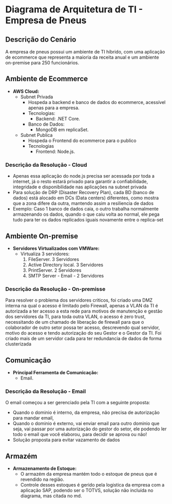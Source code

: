 # Diagrama de Arquitetura de TI - Empresa de Pneus

## Descrição do Cenário
A empresa de pneus possui um ambiente de TI híbrido, com uma aplicação de ecommerce que representa a maioria da receita anual e um ambiente on-premise para 250 funcionários.

## Ambiente de Ecommerce
- **AWS Cloud:**
  - Subnet Privada  
    - Hospeda a backend e banco de dados do ecommerce, acessível apenas para a empresa.
    - Tecnologias:
        - Backend: .NET Core.
    - Banco de Dados:
        - MongoDB em replicaSet.
  - Subnet Publica
    - Hospeda o Frontend do ecommerce para o publico
    - Tecnologias
        - Frontend: Node.js.

### Descrição da Resolução - Cloud
- Apenas essa aplicação do node.js precisa ser acessada por toda a internet,  já o resto estará privado para garantir a confiabilidade, integridade e disponibilidade nas aplicações na subnet privada
- Para solução de DRP (Disaster Recovery Plan), cada BD (banco de dados) está alocado em DCs (Data centers) diferentes, como mostra que a zona difere da outra, mantendo assim a resiliencia de dados
- Exemplo: Caso 1 banco de dados caia, o outro trabalha normalmente armazenando os dados, quando o que caiu volta ao normal, ele pega tudo para ter os dados replicados iguais novamente entre o replica-set
          
## Ambiente On-premise
- **Servidores Virtualizados com VMWare:**
    - Virtualiza 3 servidores:
        1. FileServer. 3 Servidores
        2. Active Directory local. 3 Servidores
        3. PrintServer. 2 Servidores
        4. SMTP Server - Email - 2 Servidores

### Descrição da Resolução - On-premisse
Para resolver o problema dos servidores criticos, foi criado uma DMZ interna na qual o acesso é limitado pelo Firewall, apenas a VLAN da TI é autorizada a ter acesso a esta rede para motivos de manutenção e gestão dos servidores da TI, 
para toda outra VLAN, o acesso é zero trust, necessitando de um chamado de liberação de firewall para que o colaborador de outro setor possa ter acesso, descrevendo qual servidor, motivo do acesso e tendo autorização do seu Gestor e
o Gestor da TI.
Foi criado mais de um servidor cada para ter redundancia de dados de forma clusterizada

## Comunicação
- **Principal Ferramenta de Comunicação:**
    - Email.
 
### Descrição da Resolução - Email
O email começou a ser gerenciado pela TI com a seguinte proposta:
- Quando o dominio é interno, da empresa, não precisa de autorização para mandar email, 
- Quando o dominio é externo, vai enviar email para outro dominio que seja, vai passar por uma autorização do gestor do setor, ele podendo ler todo o email que você elaborou, para decidir se aprova ou não!
- Solução proposta para evitar vazamento de dados

## Armazém
- **Armazenamento de Estoque:**
    - O armazém da empresa mantém todo o estoque de pneus que é revendido na região.
    - Controle desses estoques é gerido pela logistica da empresa com a aplicação SAP, podendo ser o TOTVS, solução não incluída no diagrama, mas citada no md.


